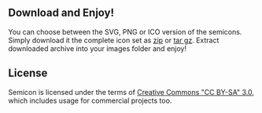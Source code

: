
## Download and Enjoy!

You can choose between the SVG, PNG or ICO version of the semicons. Simply download it the complete icon set as [zip](../../raw/master/downloads/semicon.zip) or [tar gz](../../raw/master/downloads/semicon.tar.gz). Extract downloaded archive into your images folder and enjoy!

## License

Semicon is licensed under the terms of [Creative Commons "CC BY-SA" 3.0](http://creativecommons.org/licenses/by-sa/3.0/deed.en_US), which includes usage for commercial projects too.
